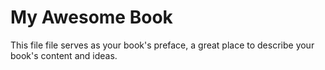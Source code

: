 # My Awesome Book

This file file serves as your book's preface, a great place to describe your book's content and ideas.



# #
# #
# #
